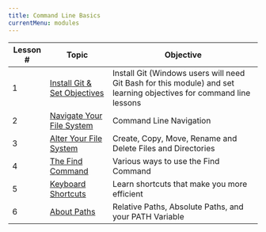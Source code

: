 ```yaml
---
title: Command Line Basics
currentMenu: modules
---
```


Lesson # | Topic | Objective
-----|-----|------------------
1 | [Install Git & Set Objectives](1/) | Install Git (Windows users will need Git Bash for this module) and set learning objectives for command line lessons
2 | [Navigate Your File System](2/) | Command Line Navigation
3 | [Alter Your File System](3/) | Create, Copy, Move, Rename and Delete Files and Directories
4 | [The Find Command](4/) | Various ways to use the Find Command
5 | [Keyboard Shortcuts](5/) | Learn shortcuts that make you more efficient
6 | [About Paths](6/) | Relative Paths, Absolute Paths, and your PATH Variable